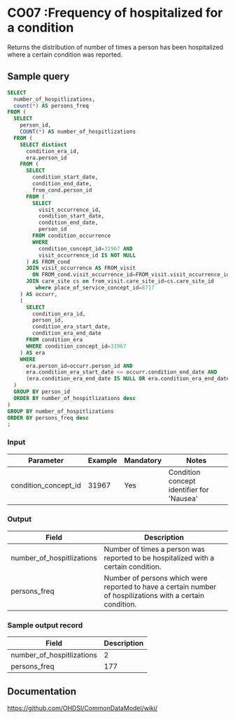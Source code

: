 # CO07 :Frequency of hospitalized for a condition

Returns the distribution of number of times a person has been hospitalized where a certain condition was reported.

## Sample query
```sql
SELECT
  number_of_hospitlizations,
  count(*) AS persons_freq
FROM (
  SELECT
    person_id,
    COUNT(*) AS number_of_hospitlizations
  FROM (
    SELECT distinct
      condition_era_id,
      era.person_id
    FROM (
      SELECT
        condition_start_date,
        condition_end_date,
        from_cond.person_id
      FROM (
        SELECT
          visit_occurrence_id,
          condition_start_date,
          condition_end_date,
          person_id
        FROM condition_occurrence
        WHERE
          condition_concept_id=31967 AND
          visit_occurrence_id IS NOT NULL
      ) AS FROM_cond
      JOIN visit_occurrence AS FROM_visit
        ON FROM_cond.visit_occurrence_id=FROM_visit.visit_occurrence_id
      JOIN care_site cs on from_visit.care_site_id=cs.care_site_id
         where place_of_service_concept_id=8717
    ) AS occurr,
    (
      SELECT
        condition_era_id,
        person_id,
        condition_era_start_date,
        condition_era_end_date
      FROM condition_era
      WHERE condition_concept_id=31967
    ) AS era
    WHERE
      era.person_id=occurr.person_id AND
      era.condition_era_start_date <= occurr.condition_end_date AND
      (era.condition_era_end_date IS NULL OR era.condition_era_end_date >= occurr.condition_start_date)
  )
  GROUP BY person_id
  ORDER BY number_of_hospitlizations desc
)
GROUP BY number_of_hospitlizations
ORDER BY persons_freq desc
;
```

### Input

|  Parameter |  Example |  Mandatory |  Notes |
| --- | --- | --- | --- |
| condition_concept_id | 31967 | Yes | Condition concept identifier for 'Nausea' |

### Output

|  Field |  Description |
| --- | --- |
| number_of_hospitlizations | Number of times a person was reported to be hospitalized with a certain condition. |
| persons_freq | Number of persons which were reported to have a certain number of hospilizations with a certain condition. |

### Sample output record

| Field |  Description |
| --- | --- |
| number_of_hospitlizations | 2 |
| persons_freq | 177 |


## Documentation
https://github.com/OHDSI/CommonDataModel/wiki/
